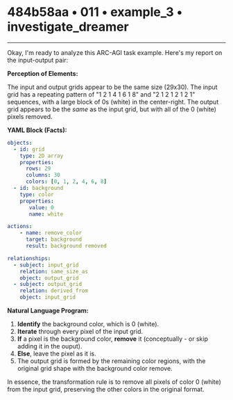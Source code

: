 # 484b58aa • 011 • example_3 • investigate_dreamer

---
Okay, I'm ready to analyze this ARC-AGI task example. Here's my report on the input-output pair:

**Perception of Elements:**

The input and output grids appear to be the same size (29x30). The input grid has a repeating pattern of "1 2 1 4 1 6 1 8" and "2 1 2 1 2 1 2 1" sequences, with a large block of 0s (white) in the center-right. The output grid appears to be the *same* as the input grid, but with all of the 0 (white) pixels removed.

**YAML Block (Facts):**



```yaml
objects:
  - id: grid
    type: 2D array
    properties:
      rows: 29
      columns: 30
      colors: [0, 1, 2, 4, 6, 8]
  - id: background
    type: color
    properties:
       value: 0
       name: white

actions:
    - name: remove_color
      target: background
      result: background removed

relationships:
  - subject: input_grid
    relation: same_size_as
    object: output_grid
  - subject: output_grid
    relation: derived_from
    object: input_grid
```



**Natural Language Program:**

1.  **Identify** the background color, which is 0 (white).
2.  **Iterate** through every pixel of the input grid.
3.  **If** a pixel is the background color, **remove** it (conceptually - or skip adding it in the ouput).
4. **Else**, leave the pixel as it is.
5. The output grid is formed by the remaining color regions, with the original grid shape with the background color remove.

In essence, the transformation rule is to remove all pixels of color 0 (white) from the input grid, preserving the other colors in the original format.

